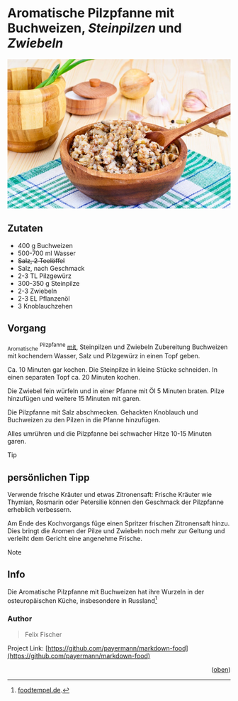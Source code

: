 <a id="readme-top"></a>

# Aromatische Pilzpfanne mit **Buchweizen**, **_Steinpilzen_** und _Zwiebeln_

![Aromatische Pilzpfanne mit Buchweizen](image.png)

## Zutaten

- 400 g Buchweizen
- 500-700 ml Wasser
- ~~Salz, 2 Teelöffel~~
- Salz, nach Geschmack
- 2-3 TL Pilzgewürz
- 300-350 g Steinpilze
- 2-3 Zwiebeln
- 2-3 EL Pflanzenöl
- 3 Knoblauchzehen

## Vorgang

<sub>Aromatische</sub> <sup>Pilzpfanne</sup> <ins>mit</ins>, Steinpilzen und Zwiebeln
Zubereitung
Buchweizen mit kochendem Wasser, Salz und Pilzgewürz in einen Topf geben.

Ca. 10 Minuten gar kochen.
Die Steinpilze in kleine Stücke schneiden.
In einen separaten Topf ca. 20 Minuten kochen.

Die Zwiebel fein würfeln und in einer Pfanne mit Öl 5 Minuten braten.
Pilze hinzufügen und weitere 15 Minuten mit garen.

Die Pilzpfanne mit Salz abschmecken.
Gehackten Knoblauch und Buchweizen zu den Pilzen in die Pfanne hinzufügen.

Alles umrühren und die Pilzpfanne bei schwacher Hitze 10-15 Minuten garen.

> [!TIP]
>
> ## persönlichen Tipp
>
> Verwende frische Kräuter und etwas Zitronensaft: Frische Kräuter wie Thymian, Rosmarin oder Petersilie können den Geschmack der Pilzpfanne erheblich verbessern.
>
> Am Ende des Kochvorgangs füge einen Spritzer frischen Zitronensaft hinzu. Dies bringt die Aromen der Pilze und Zwiebeln noch mehr zur Geltung und verleiht dem Gericht eine angenehme Frische.

> [!NOTE]
>
> ## Info
>
> Die Aromatische Pilzpfanne mit Buchweizen hat ihre Wurzeln in der osteuropäischen Küche, insbesondere in Russland[^1]

### Author

> Felix Fischer

Project Link: [https://github.com/payermann/markdown-food](https://github.com/payermann/markdown-food)

<p align="right">(<a href="#readme-top">oben</a>)</p>

[^1]: [foodtempel.de](https://www.foodtempel.de/aromatische-pilzpfanne-mit-buchweizen-steinpilzen-und-zwiebeln/).
